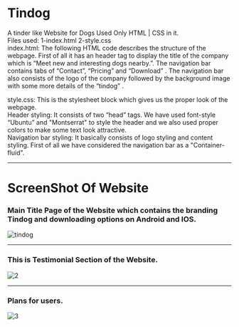 # Tindog
A tinder like Website for Dogs
Used Only HTML | CSS in it.\
Files used:
1-index.html
2-style.css \
index.html: The following HTML code describes the structure of the webpage. First of all it has an header tag to display the title of the company which is “Meet new and interesting dogs nearby.”. The navigation bar contains tabs of “Contact”, “Pricing” and “Download” . The navigation bar also consists of the logo of the company followed by the background image with some more details of the “tindog” .

style.css: This is the stylesheet block which gives us the proper look of the webpage.\
Header styling: It consists of two “head” tags. We have used font-style “Ubuntu” and "Montserrat" to style the header and we also used proper colors to make some text look attractive.\
Navigation bar styling: It basically consists of logo styling and content styling. First of all we have considered the navigation bar as a "Container-fluid". 


<hr>
<h1>ScreenShot Of Website</h1>
<h3> Main Title Page of the Website which contains the branding Tindog and downloading options on Android and IOS.</h3>

![tindog](https://user-images.githubusercontent.com/76509849/174449451-ef8b2c58-4f1a-4ff6-8cf0-2f6bb08c2eb8.jpg)

<hr> 

<h3>This is Testimonial Section of the Website.</h3>

![2](https://user-images.githubusercontent.com/76509849/175530037-9737917a-6e92-427b-a475-665f9ab5155d.jpg)

<hr>

<h3> Plans for users.</h3>

![3](https://user-images.githubusercontent.com/76509849/175530245-c3be0921-253f-4fba-8fb1-6dc5df00a0ea.jpg)



